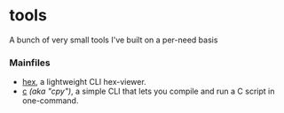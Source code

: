 # tools
A bunch of very small tools I've built on a per-need basis

### Mainfiles
- [hex](./hex/hex), a lightweight CLI hex-viewer.
- [c](./cpy/c) *(aka "cpy")*, a simple CLI that lets you compile and run a C script in one-command.
